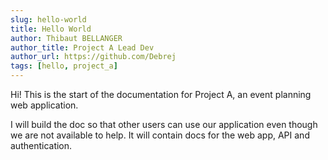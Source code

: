 ```yaml
---
slug: hello-world
title: Hello World
author: Thibaut BELLANGER
author_title: Project A Lead Dev
author_url: https://github.com/Debrej
tags: [hello, project_a]
---
```


Hi! This is the start of the documentation for Project A, an event planning web application.

<!--truncate-->

I will build the doc so that other users can use our application even though we are not available to help.
It will contain docs for the web app, API and authentication.
